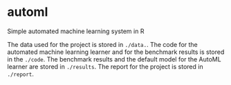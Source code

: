 # automl
Simple automated machine learning system in R

The data used for the project is stored in `./data.`.
The code for the automated machine learning learner and for the benchmark results is stored in the `./code`.
The benchmark results and the default model for the AutoML learner are stored in `./results`.
The report for the project is stored in `./report`.
